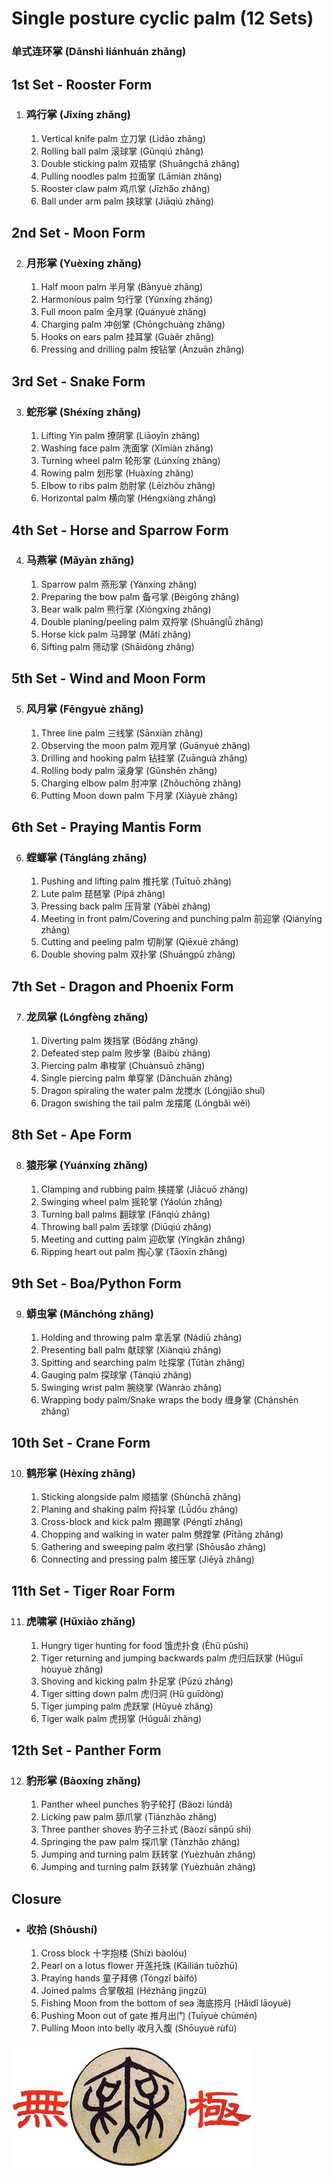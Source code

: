 # Single posture cyclic palm (12 Sets)
### 单式连环掌 (Dānshì liánhuán zhǎng)

## 1st Set - Rooster Form

1. ### 鸡行掌 (Jīxíng zhǎng)
    1. Vertical knife palm 立刀掌 (Lìdāo zhǎng)
    2. Rolling ball palm 滚球掌 (Gǔnqiú zhǎng)
    3. Double sticking palm 双插掌 (Shuāngchā zhǎng)
    4. Pulling noodles palm 拉面掌 (Lāmiàn zhǎng)
    5. Rooster claw palm 鸡爪掌 (Jīzhǎo zhǎng)
    6. Ball under arm palm 挟球掌 (Jiāqiú zhǎng)

## 2nd Set - Moon Form

2. ### 月形掌 (Yuèxíng zhǎng)
    1. Half moon palm 半月掌 (Bànyuè zhǎng)
    2. Harmonious palm 匀行掌 (Yúnxíng zhǎng)
    3. Full moon palm 全月掌 (Quányuè zhǎng)
    4. Charging palm 冲创掌 (Chōngchuàng zhǎng)
    5. Hooks on ears palm 挂耳掌 (Guàěr zhǎng)
    6. Pressing and drilling palm 按钻掌 (Ànzuān zhǎng)

## 3rd Set - Snake Form

3. ### 蛇形掌 (Shéxíng zhǎng)
    1. Lifting Yin palm 撩阴掌 (Liāoyīn zhǎng)
    2. Washing face palm 洗面掌 (Xǐmiàn zhǎng)
    3. Turning wheel palm 轮形掌 (Lúnxíng zhǎng)
    4. Rowing palm 划形掌 (Huàxíng zhǎng)
    5. Elbow to ribs palm 肋肘掌 (Lēizhǒu zhǎng)
    6. Horizontal palm 横向掌 (Héngxiàng zhǎng)

## 4th Set - Horse and Sparrow Form

4. ### 马燕掌 (Mǎyàn zhǎng)
    1. Sparrow palm 燕形掌 (Yànxíng zhǎng)
    2. Preparing the bow palm 备弓掌 (Bèigōng zhǎng)
    3. Bear walk palm 熊行掌 (Xióngxíng zhǎng)
    4. Double planing/peeling palm 双捋掌 (Shuānglǚ zhǎng)
    5. Horse kick palm 马蹄掌 (Mǎtí zhǎng)
    6. Sifting palm 筛动掌 (Shāidòng zhǎng)

## 5th Set - Wind and Moon Form

5. ### 风月掌 (Fēngyuè zhǎng)
    1. Three line palm 三线掌 (Sānxiàn zhǎng)
    2. Observing the moon palm 观月掌 (Guānyuè zhǎng)
    3. Drilling and hooking palm 钻挂掌 (Zuānguà zhǎng)
    4. Rolling body palm 滚身掌 (Gǔnshēn zhǎng)
    5. Charging elbow palm 肘冲掌 (Zhǒuchōng zhǎng)
    6. Putting Moon down palm 下月掌 (Xiàyuè zhǎng)

## 6th Set - Praying Mantis Form

6. ### 螳螂掌 (Tángláng zhǎng)
    1. Pushing and lifting palm 推托掌 (Tuītuō zhǎng)
    2. Lute palm 琵琶掌 (Pípá zhǎng)
    3. Pressing back palm 压背掌 (Yābèi zhǎng)
    4. Meeting in front palm/Covering and punching palm 前迎掌 (Qiányíng zhǎng)
    5. Cutting and peeling palm 切削掌 (Qiēxuē zhǎng)
    6. Double shoving palm 双扑掌 (Shuāngpū zhǎng)

## 7th Set - Dragon and Phoenix Form

7. ### 龙凤掌 (Lóngfèng zhǎng)
    1. Diverting palm 拨挡掌 (Bōdǎng zhǎng)
    2. Defeated step palm 败步掌 (Bàibù zhǎng)
    3. Piercing palm 串梭掌 (Chuànsuō zhǎng)
    4. Single piercing palm 单穿掌 (Dānchuān zhǎng)
    5. Dragon spiraling the water palm 龙搅水 (Lóngjiǎo shuǐ)
    6. Dragon swishing the tail palm 龙摆尾 (Lóngbǎi wěi)

## 8th Set - Ape Form

8. ### 猿形掌 (Yuánxíng zhǎng)
    1. Clamping and rubbing palm 挟搓掌 (Jiācuō zhǎng)
    2. Swinging wheel palm 摇轮掌 (Yáolún zhǎng)
    3. Turning  ball palms 翻球掌 (Fǎnqiú zhǎng)
    4. Throwing ball palm 丢球掌 (Diūqiú zhǎng)
    5. Meeting and cutting palm 迎砍掌 (Yíngkǎn zhǎng)
    6. Ripping heart out palm 掏心掌 (Tāoxīn zhǎng)

## 9th Set - Boa/Python Form

9. ### 蟒虫掌 (Mǎnchóng zhǎng)
    1. Holding and throwing palm 拿丢掌 (Nádiū zhǎng)
    2. Presenting ball palm 献球掌 (Xiànqiú zhǎng)
    3. Spitting and searching palm 吐探掌 (Tǔtàn zhǎng)
    4. Gauging palm 探球掌 (Tànqiú zhǎng)
    5. Swinging wrist palm 腕绕掌 (Wànrào zhǎng)
    6. Wrapping body palm/Snake wraps the body 缠身掌 (Chánshēn zhǎng)

## 10th Set - Crane Form

10. ### 鹤形掌 (Hèxíng zhǎng)
    1. Sticking alongside palm 顺插掌 (Shùnchā zhǎng)
    2. Planing and shaking palm 捋抖掌 (Lǚdǒu zhǎng)
    3. Cross-block and kick palm 掤踢掌 (Péngtī zhǎng)
    4. Chopping and walking in water palm 劈蹚掌 (Pītāng zhǎng)
    5. Gathering and sweeping palm 收扫掌 (Shōusǎo zhǎng)
    6. Connecting and pressing palm 接压掌 (Jiēyā zhǎng)

## 11th Set - Tiger Roar Form

11. ### 虎啸掌 (Hǔxiào zhǎng)
    1. Hungry tiger hunting for food 饿虎扑食 (Èhǔ pǔshí)
    2. Tiger returning and jumping backwards palm 虎归后跃掌 (Hǔguī hòuyuè zhǎng)
    3. Shoving and kicking palm 扑足掌 (Pūzú zhǎng)
    4. Tiger sitting down palm 虎归洞 (Hǔ guīdòng)
    5. Tiger jumping palm 虎跃掌 (Hǔyuè zhǎng)
    6. Tiger walk palm 虎拐掌 (Hǔguǎi zhǎng)

## 12th Set - Panther Form

12. ### 豹形掌 (Bàoxíng zhǎng)
    1. Panther wheel punches 豹子轮打 (Bàozi lúndǎ)
    2. Licking paw palm 舔爪掌 (Tiánzhǎo zhǎng)
    3. Three panther shoves 豹子三扑式 (Bàozi sānpū shì)
    4. Springing the paw palm 探爪掌 (Tànzhǎo zhǎng)
    5. Jumping and turning palm 跃转掌 (Yuèzhuǎn zhǎng)
    6. Jumping and turning palm 跃转掌 (Yuèzhuǎn zhǎng)

## Closure

- ### 收拾 (Shōushí)
    1. Cross block 十字抱楼 (Shízì bàolóu)
    2. Pearl on a lotus flower 开莲托珠 (Kāilián tuōzhū)
    3. Praying hands 童子拜佛 (Tóngzǐ bàifó)
    4. Joined palms 合掌敬祖 (Hézhǎng jìngzǔ)
    5. Fishing Moon from the bottom of sea 海底捞月 (Hǎidǐ lāoyuè)
    6. Pushing Moon out of gate 推月出门 (Tuīyuè chūmén)
    7. Pulling Moon into belly 收月入腹 (Shōuyuè rùfù)

![Wujiquan logo](/images/Wujiquan_logo.jpeg)
